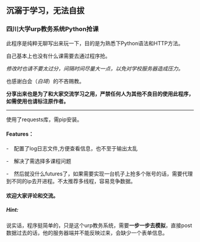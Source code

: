 ## 沉溺于学习，无法自拔 ##

### 四川大学urp教务系统Python抢课 ###

此程序是纯粹无聊写出来玩一下，目的是为熟悉下Python语法和HTTP方法。

自己基本上也没有什么课需要去通过程序抢。 

*修改时也请不要太过分，间隔时间尽量大一点，以免对学校服务器造成压力。* 

也感谢白会（*白琦*）的不吝赐教。

**分享出来也是为了和大家交流学习之用，严禁任何人为其他不良目的使用此程序，如需使用也请标注原作者。**



______

使用了requests库，需pip安装。

####  Features： 
-　配置了log日志文件,方便查看信息，也不至于输出太乱 

-　解决了需选择多课程问题 

-　然后就没什么futures了，如果需要实现一台机子上抢多个账号的话，需要代理到不同的ip去开进程。不太推荐多线程，容易竞争数据。 


#### 欢迎大家评论和交流。

##### Hint:
说实话，程序挺简单的，只是这个urp教务系统，需要**一步一步去模拟**，直接post数据过去的话，他的服务器端并不能反映过来，会缺少一个表单信息。
